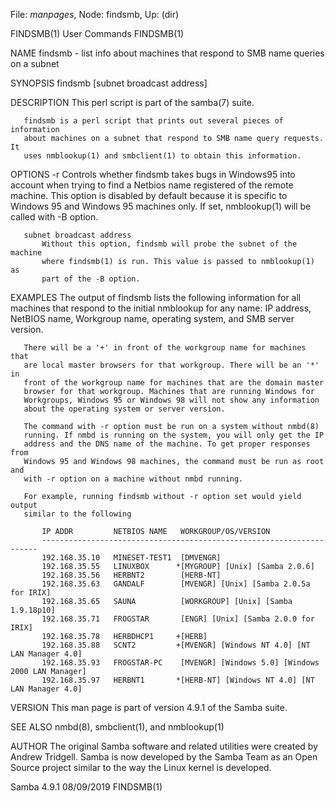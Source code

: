 File: *manpages*,  Node: findsmb,  Up: (dir)

FINDSMB(1)                       User Commands                      FINDSMB(1)



NAME
       findsmb - list info about machines that respond to SMB name queries on
       a subnet

SYNOPSIS
       findsmb [subnet broadcast address]

DESCRIPTION
       This perl script is part of the samba(7) suite.

       findsmb is a perl script that prints out several pieces of information
       about machines on a subnet that respond to SMB name query requests. It
       uses nmblookup(1) and smbclient(1) to obtain this information.

OPTIONS
       -r
           Controls whether findsmb takes bugs in Windows95 into account when
           trying to find a Netbios name registered of the remote machine.
           This option is disabled by default because it is specific to
           Windows 95 and Windows 95 machines only. If set, nmblookup(1) will
           be called with -B option.

       subnet broadcast address
           Without this option, findsmb will probe the subnet of the machine
           where findsmb(1) is run. This value is passed to nmblookup(1) as
           part of the -B option.

EXAMPLES
       The output of findsmb lists the following information for all machines
       that respond to the initial nmblookup for any name: IP address, NetBIOS
       name, Workgroup name, operating system, and SMB server version.

       There will be a '+' in front of the workgroup name for machines that
       are local master browsers for that workgroup. There will be an '*' in
       front of the workgroup name for machines that are the domain master
       browser for that workgroup. Machines that are running Windows for
       Workgroups, Windows 95 or Windows 98 will not show any information
       about the operating system or server version.

       The command with -r option must be run on a system without nmbd(8)
       running. If nmbd is running on the system, you will only get the IP
       address and the DNS name of the machine. To get proper responses from
       Windows 95 and Windows 98 machines, the command must be run as root and
       with -r option on a machine without nmbd running.

       For example, running findsmb without -r option set would yield output
       similar to the following

           IP ADDR         NETBIOS NAME   WORKGROUP/OS/VERSION
           ---------------------------------------------------------------------
           192.168.35.10   MINESET-TEST1  [DMVENGR]
           192.168.35.55   LINUXBOX      *[MYGROUP] [Unix] [Samba 2.0.6]
           192.168.35.56   HERBNT2        [HERB-NT]
           192.168.35.63   GANDALF        [MVENGR] [Unix] [Samba 2.0.5a for IRIX]
           192.168.35.65   SAUNA          [WORKGROUP] [Unix] [Samba 1.9.18p10]
           192.168.35.71   FROGSTAR       [ENGR] [Unix] [Samba 2.0.0 for IRIX]
           192.168.35.78   HERBDHCP1     +[HERB]
           192.168.35.88   SCNT2         +[MVENGR] [Windows NT 4.0] [NT LAN Manager 4.0]
           192.168.35.93   FROGSTAR-PC    [MVENGR] [Windows 5.0] [Windows 2000 LAN Manager]
           192.168.35.97   HERBNT1       *[HERB-NT] [Windows NT 4.0] [NT LAN Manager 4.0]

VERSION
       This man page is part of version 4.9.1 of the Samba suite.

SEE ALSO
       nmbd(8), smbclient(1), and nmblookup(1)

AUTHOR
       The original Samba software and related utilities were created by
       Andrew Tridgell. Samba is now developed by the Samba Team as an Open
       Source project similar to the way the Linux kernel is developed.



Samba 4.9.1                       08/09/2019                        FINDSMB(1)
